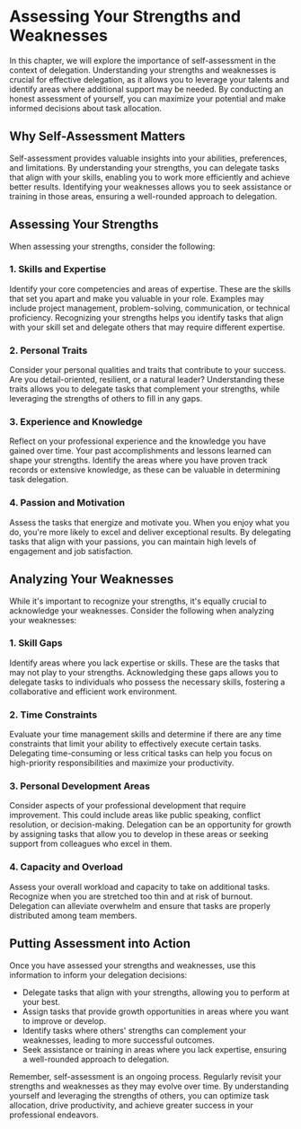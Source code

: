 Assessing Your Strengths and Weaknesses
==================================================

In this chapter, we will explore the importance of self-assessment in the context of delegation. Understanding your strengths and weaknesses is crucial for effective delegation, as it allows you to leverage your talents and identify areas where additional support may be needed. By conducting an honest assessment of yourself, you can maximize your potential and make informed decisions about task allocation.

**Why Self-Assessment Matters**
-------------------------------

Self-assessment provides valuable insights into your abilities, preferences, and limitations. By understanding your strengths, you can delegate tasks that align with your skills, enabling you to work more efficiently and achieve better results. Identifying your weaknesses allows you to seek assistance or training in those areas, ensuring a well-rounded approach to delegation.

**Assessing Your Strengths**
----------------------------

When assessing your strengths, consider the following:

### 1. Skills and Expertise

Identify your core competencies and areas of expertise. These are the skills that set you apart and make you valuable in your role. Examples may include project management, problem-solving, communication, or technical proficiency. Recognizing your strengths helps you identify tasks that align with your skill set and delegate others that may require different expertise.

### 2. Personal Traits

Consider your personal qualities and traits that contribute to your success. Are you detail-oriented, resilient, or a natural leader? Understanding these traits allows you to delegate tasks that complement your strengths, while leveraging the strengths of others to fill in any gaps.

### 3. Experience and Knowledge

Reflect on your professional experience and the knowledge you have gained over time. Your past accomplishments and lessons learned can shape your strengths. Identify the areas where you have proven track records or extensive knowledge, as these can be valuable in determining task delegation.

### 4. Passion and Motivation

Assess the tasks that energize and motivate you. When you enjoy what you do, you're more likely to excel and deliver exceptional results. By delegating tasks that align with your passions, you can maintain high levels of engagement and job satisfaction.

**Analyzing Your Weaknesses**
-----------------------------

While it's important to recognize your strengths, it's equally crucial to acknowledge your weaknesses. Consider the following when analyzing your weaknesses:

### 1. Skill Gaps

Identify areas where you lack expertise or skills. These are the tasks that may not play to your strengths. Acknowledging these gaps allows you to delegate tasks to individuals who possess the necessary skills, fostering a collaborative and efficient work environment.

### 2. Time Constraints

Evaluate your time management skills and determine if there are any time constraints that limit your ability to effectively execute certain tasks. Delegating time-consuming or less critical tasks can help you focus on high-priority responsibilities and maximize your productivity.

### 3. Personal Development Areas

Consider aspects of your professional development that require improvement. This could include areas like public speaking, conflict resolution, or decision-making. Delegation can be an opportunity for growth by assigning tasks that allow you to develop in these areas or seeking support from colleagues who excel in them.

### 4. Capacity and Overload

Assess your overall workload and capacity to take on additional tasks. Recognize when you are stretched too thin and at risk of burnout. Delegation can alleviate overwhelm and ensure that tasks are properly distributed among team members.

**Putting Assessment into Action**
----------------------------------

Once you have assessed your strengths and weaknesses, use this information to inform your delegation decisions:

* Delegate tasks that align with your strengths, allowing you to perform at your best.
* Assign tasks that provide growth opportunities in areas where you want to improve or develop.
* Identify tasks where others' strengths can complement your weaknesses, leading to more successful outcomes.
* Seek assistance or training in areas where you lack expertise, ensuring a well-rounded approach to delegation.

Remember, self-assessment is an ongoing process. Regularly revisit your strengths and weaknesses as they may evolve over time. By understanding yourself and leveraging the strengths of others, you can optimize task allocation, drive productivity, and achieve greater success in your professional endeavors.
